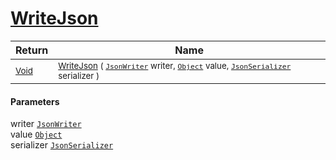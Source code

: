 # [WriteJson](./FeatureDescriptorTJsonConverter-100664068.md)



| Return | Name | 
| --- | --- | 
| <sub>[Void](https://docs.microsoft.com/en-us/dotnet/api/System.Void)</sub>| <sub>[WriteJson](./FeatureDescriptorTJsonConverter-100664068.md) ( [`JsonWriter`](./FeatureDescriptorTJsonConverter-100664068.md) writer, [`Object`](https://docs.microsoft.com/en-us/dotnet/api/System.Object) value, [`JsonSerializer`](./FeatureDescriptorTJsonConverter-100664068.md) serializer )</sub>| <br>


#### Parameters
 writer  [`JsonWriter`](./FeatureDescriptorTJsonConverter-100664068.md)<br> value  [`Object`](https://docs.microsoft.com/en-us/dotnet/api/System.Object)<br> serializer  [`JsonSerializer`](./FeatureDescriptorTJsonConverter-100664068.md)